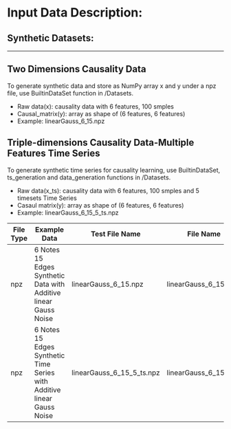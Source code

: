 # Input Data Description:
## Synthetic Datasets:<br>
-------------------------------------------------------------------------------------------------------------------------

## Two Dimensions Causality Data<br>
To generate synthetic data and store as NumPy array x and y under a npz file, use BuiltinDataSet function in /Datasets.<br>

- Raw data(x): causality data with 6 features, 100 smples
- Causal_matrix(y): array as shape of (6 features, 6 features)
- Example: linearGauss_6_15.npz<br>

## Triple-dimensions Causality Data-Multiple Features Time Series<br>
To generate synthetic time series for causality learning, use BuiltinDataSet, ts_generation and data_generation functions in /Datasets.<br>

- Raw data(x_ts): causality data with 6 features, 100 smples and 5 timesets Time Series<br>
- Casaul matrix(y): array as shape of (6 features, 6 features)<br>
- Example: linearGauss_6_15_5_ts.npz<br>

| File Type | Example Data                                                           | Test File Name                                  | File Name                 |
| --------- | ---------------------------------------------------------------------- | ----------------------------------------------- | ------------------------- |
| npz       | 6 Notes 15 Edges Synthetic Data with Additive linear Gauss Noise       | linearGauss_6_15.npz                            | linearGauss_6_15          |
| npz       | 6 Notes 15 Edges Synthetic Time Series with Additive linear Gauss Noise| linearGauss_6_15_5_ts.npz                       | linearGauss_6_15_5_ts     |

